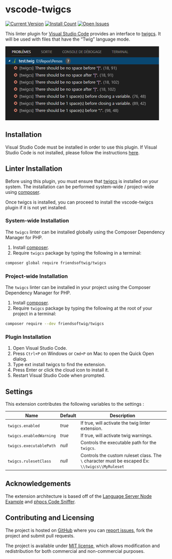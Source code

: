# vscode-twigcs

[![Current Version](https://vsmarketplacebadge.apphb.com/version/cerzat43.twigcs.svg)](https://marketplace.visualstudio.com/items?itemName=cerzat43.twigcs)
[![Install Count](https://vsmarketplacebadge.apphb.com/installs/cerzat43.twigcs.svg)](https://marketplace.visualstudio.com/items?itemName=cerzat43.twigcs)
[![Open Issues](https://vsmarketplacebadge.apphb.com/rating/cerzat43.twigcs.svg)](https://marketplace.visualstudio.com/items?itemName=cerzat43.twigcs)

This linter plugin for [Visual Studio Code](https://code.visualstudio.com/) provides an interface to [twigcs](https://github.com/friendsoftwig/twigcs). It will be used with files that have the “Twig” language mode.

![Twigcs example](twigcs_ex.png)

## Installation

Visual Studio Code must be installed in order to use this plugin. If Visual Studio Code is not installed, please follow the instructions [here](https://code.visualstudio.com/Docs/editor/setup).

## Linter Installation

Before using this plugin, you must ensure that [twigcs](https://github.com/friendsoftwig/twigcs) is installed on your system. The installation can be performed system-wide / project-wide using [composer](https://getcomposer.org/).

Once twigcs is installed, you can proceed to install the vscode-twigcs plugin if it is not yet installed.

### System-wide Installation

The `twigcs` linter can be installed globally using the Composer Dependency Manager for PHP.

1. Install [composer](https://getcomposer.org/doc/00-intro.md).
2. Require `twigcs` package by typing the following in a terminal:

```bash
composer global require friendsoftwig/twigcs
```

### Project-wide Installation

The `twigcs` linter can be installed in your project using the Composer Dependency Manager for PHP.

1. Install [composer](https://getcomposer.org/doc/00-intro.md).
2. Require `twigcs` package by typing the following at the root of your project in a terminal:

```bash
composer require --dev friendsoftwig/twigcs
```

### Plugin Installation

1. Open Visual Studio Code.
2. Press `Ctrl+P` on Windows or `Cmd+P` on Mac to open the Quick Open dialog.
3. Type ext install twigcs to find the extension.
4. Press Enter or click the cloud icon to install it.
5. Restart Visual Studio Code when prompted.

## Settings

This extension contributes the following variables to the settings :

| Name                    | Default | Description                                                                                    |
| ----------------------- | ------- | ---------------------------------------------------------------------------------------------- |
| `twigcs.enabled`        | _true_  | If true, will activate the twig linter extension.                                              |
| `twigcs.enabledWarning` | _true_  | If true, will activate twig warnings.                                                          |
| `twigcs.executablePath` | _null_  | Controls the executable path for the `twigcs`.                                                 |
| `twigcs.rulesetClass`   | _null_  | Controls the custom ruleset class. The `\` character must be escaped Ex: `\\twigcs\\MyRuleset` |

## Acknowledgements

The extension architecture is based off of the [Language Server Node Example](https://github.com/Microsoft/vscode-languageserver-node-example) and [phpcs Code Sniffer](https://github.com/ikappas/vscode-phpcs).

## Contributing and Licensing

The project is hosted on [GitHub](https://github.com/cerzat43/vscode-twigcs) where you can [report issues](https://github.com/cerzat43/vscode-twigcs/issues), fork the project and submit pull requests.

The project is available under [MIT license](https://github.com/Cerzat43/vscode-twigcs/blob/master/LICENSE), which allows modification and redistribution for both commercial and non-commercial purposes.

